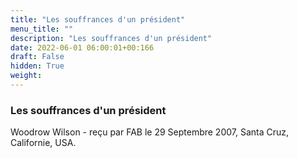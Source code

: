 ```yaml
---
title: "Les souffrances d'un président"
menu_title: ""
description: "Les souffrances d'un président"
date: 2022-06-01 06:00:01+00:166
draft: False
hidden: True
weight:
---
```

### Les souffrances d'un président

Woodrow Wilson - reçu par FAB le 29 Septembre 2007, Santa Cruz, Californie, USA.




